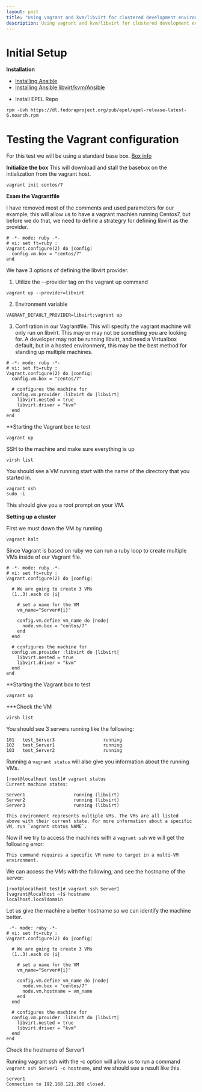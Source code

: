 ```yaml
---
layout: post
title: "Using vagrant and kvm/libvirt for clustered development environments with Ansible"
description: Using vagrant and kvm/libvirt for clustered development environments
---
```


Initial Setup
====

**Installation**

* [Installing Ansible](http://docs.ansible.com/ansible/intro_installation.html)
* [Installing Ansible libvirt/kvm/Ansible](https://galaxy.ansible.com/zer0glitch/vagrant-libvirt/)


- Install EPEL Repo

```
rpm -Uvh https://dl.fedoraproject.org/pub/epel/epel-release-latest-6.noarch.rpm
```

Testing the Vagrant configuration
====

For this test we will be using a standard base box. [Box info](https://atlas.hashicorp.com/centos/boxes/7/)

**Initialize the box**
This will download and stall the basebox on the intialization from the vagrant host.

```
vagrant init centos/7
```

**Exam the Vagrantfile**

I have removed most of the comments and used parameters for our example, this will allow us to have a vagrant machien running Centos7, but before we do that, we need to define a strategry for defining libvirt as the provider.

```
# -*- mode: ruby -*-
# vi: set ft=ruby :
Vagrant.configure(2) do |config|
  config.vm.box = "centos/7"
end
```

We have 3 options of defining the libvirt provider.

1. Utilize the --provider tag on the vagrant up command

```
vagrant up --provider=libvirt
```

2. Environment variable

```
VAGRANT_DEFAULT_PROVIDER=libvirt;vagrant up
```

3. Confiration in our Vagrantfile.  This will specify the vagrant machine will only run on libvirt.  This may or may not be something you are looking for.  A developer may not be running libvirt, and need a Virtualbox default, but in a hosted environment, this may be the best method for standing up multiple machines.

```
# -*- mode: ruby -*-
# vi: set ft=ruby :
Vagrant.configure(2) do |config|
  config.vm.box = "centos/7"

  # configures the machine for 
  config.vm.provider :libvirt do |libvirt|
    libvirt.nested = true
    libvirt.driver = "kvm"
  end
end
```

**Starting the Vagrant box to test

```
vagrant up
```

SSH to the machine and make sure everything is up

```
virsh list 
```
You should see a VM running start with the name of the directory that you started in.

```
vagrant ssh
sudo -i
```

This should give you a root prompt on your VM.

**Setting up a cluster**

First we must down the VM by running

```
vagrant halt
```

Since Vagrant is based on ruby we can run a ruby loop to create multiple VMs inside of our Vagrant file.

```
# -*- mode: ruby -*-
# vi: set ft=ruby :
Vagrant.configure(2) do |config|

  # We are going to create 3 VMs
  (1..3).each do |i|

    # set a name for the VM
    vm_name="Server#{i}"

    config.vm.define vm_name do |node|
      node.vm.box = "centos/7"
    end
  end

  # configures the machine for 
  config.vm.provider :libvirt do |libvirt|
    libvirt.nested = true
    libvirt.driver = "kvm"
  end
end
```

**Starting the Vagrant box to test

```
vagrant up
```

***Check the VM

```
virsh list
```

You should see 3 servers running like the following:

```
101   test_Server3                  running
102   test_Server1                  running
103   test_Server2                  running
```

Running a `vagrant status` will also give you information about the running VMs.

```
[root@localhost test]# vagrant status
Current machine states:

Server1                  running (libvirt)
Server2                  running (libvirt)
Server3                  running (libvirt)

This environment represents multiple VMs. The VMs are all listed
above with their current state. For more information about a specific
VM, run `vagrant status NAME`.
```

Now if we try to access the machines with a `vagrant ssh` we will get the following error:

```
This command requires a specific VM name to target in a multi-VM environment.
```

We can access the VMs with the following, and see the hostname of the server:

```
[root@localhost test]# vagrant ssh Server1
[vagrant@localhost ~]$ hostname
localhost.localdomain
```

Let us give the machine a better hostname so we can identify the machine better.

```
 -*- mode: ruby -*-
# vi: set ft=ruby :
Vagrant.configure(2) do |config|

  # We are going to create 3 VMs
  (1..3).each do |i|

    # set a name for the VM
    vm_name="Server#{i}"

    config.vm.define vm_name do |node|
      node.vm.box = "centos/7"
      node.vm.hostname = vm_name
    end
  end

  # configures the machine for
  config.vm.provider :libvirt do |libvirt|
    libvirt.nested = true
    libvirt.driver = "kvm"
  end
end
```

Check the hostname of Server1

Running vagrant ssh with the -c option will allow us to run a command `vagrant ssh Server1 -c hostname`, and we should see a result like this.

```
server1
Connection to 192.168.121.208 closed.
```


